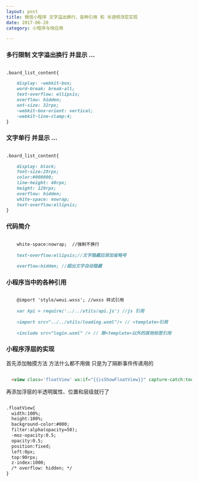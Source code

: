 ```yaml
---
layout: post
title: 微信小程序 文字溢出换行、各种引用 和 半透明浮层实现
date: 2017-06-20
category: 小程序与快应用

---
```


### 多行限制 文字溢出换行 并显示 ...

```markdown

.board_list_content{

    display: -webkit-box;
    word-break: break-all;
    text-overflow: ellipsis;
    overflow: hidden;
    ont-size: 32rpx;
    -webkit-box-orient: vertical;
    -webkit-line-clamp:4;
}

```

### 文字单行 并显示 ...

```markdown

.board_list_content{

    display: block;
    font-size:28rpx;
    color:#000000;
    line-height: 40rpx;
    height: 120rpx;
    overflow: hidden;
    white-space: nowrap;
    text-overflow:ellipsis;
}

```

### 代码简介

```markdown

    white-space:nowrap;  //强制不换行
    
    text-overflow:ellipsis;//文字隐藏后添加省略号
    
    overflow:hidden; //超出文字自动隐藏

```

### 小程序当中的各种引用

```markdown

    @import 'style/weui.wxss'; //wxss 样式引用
    
    var Api = require('../../utils/api.js') //js 引用
    
    <import src="../../utils/loading.wxml"/> // <template>引用
    
    <include src="login.wxml" /> // 除<template>以外的其他标签引用

```
### 小程序浮层的实现

首先添加触摸方法 方法什么都不用做 只是为了隔断事件传递用的

```markdown

  <view class='floatView' wx:if="{{isShowFloatView}}" capture-catch:touchstart="doNothing"></view>

```

再添加浮层的半透明属性、位置和层级就行了

```markdown

.floatView{
  width:100%; 
  height:100%;
  background-color:#000; 
  filter:alpha(opacity=50); 
  -moz-opacity:0.5; 
  opacity:0.5; 
  position:fixed; 
  left:0px; 
  top:90rpx; 
  z-index:1000;
  /* overflow: hidden; */
}

```


